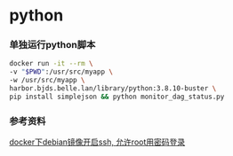 # python

### 单独运行python脚本

```sh
docker run -it --rm \
-v "$PWD":/usr/src/myapp \
-w /usr/src/myapp \
harbor.bjds.belle.lan/library/python:3.8.10-buster \
pip install simplejson && python monitor_dag_status.py
```

### 参考资料

[docker下debian镜像开启ssh, 允许root用密码登录](https://blog.csdn.net/weixin_30859423/article/details/96719095)
